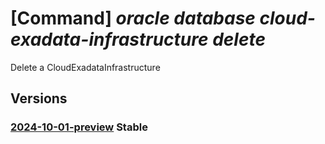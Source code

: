 # [Command] _oracle database cloud-exadata-infrastructure delete_

Delete a CloudExadataInfrastructure

## Versions

### [2024-10-01-preview](/Resources/mgmt-plane/L3N1YnNjcmlwdGlvbnMve30vcmVzb3VyY2Vncm91cHMve30vcHJvdmlkZXJzL29yYWNsZS5kYXRhYmFzZS9jbG91ZGV4YWRhdGFpbmZyYXN0cnVjdHVyZXMve30=/2024-10-01-preview.xml) **Stable**

<!-- mgmt-plane /subscriptions/{}/resourcegroups/{}/providers/oracle.database/cloudexadatainfrastructures/{} 2024-10-01-preview -->
